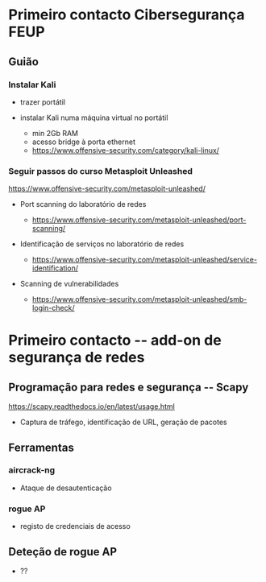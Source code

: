 # Primeiro contacto Cibersegurança FEUP 

## Guião

### Instalar Kali

- trazer portátil

- instalar Kali numa máquina virtual no portátil

  - min 2Gb RAM
  - acesso bridge à porta ethernet
  - https://www.offensive-security.com/category/kali-linux/

### Seguir passos do curso Metasploit Unleashed

https://www.offensive-security.com/metasploit-unleashed/

- Port scanning do laboratório de redes

  - https://www.offensive-security.com/metasploit-unleashed/port-scanning/
  
- Identificação de serviços no laboratório de redes

  - https://www.offensive-security.com/metasploit-unleashed/service-identification/
 
- Scanning de vulnerabilidades

  - https://www.offensive-security.com/metasploit-unleashed/smb-login-check/


# Primeiro contacto -- add-on de segurança de redes

 ## Programação para redes e segurança -- Scapy
 
 https://scapy.readthedocs.io/en/latest/usage.html
 
 - Captura de tráfego, identificação de URL, geração de pacotes
 
 ## Ferramentas
 
 ### aircrack-ng
 
 - Ataque de desautenticação
 
 ### rogue AP
 
 - registo de credenciais de acesso
 
 ## Deteção de rogue AP
 
 - ??
 
 
 
 
